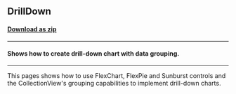 ## DrillDown
#### [Download as zip](https://grapecity.github.io/DownGit/#/home?url=https://github.com/GrapeCity/ComponentOne-WinForms-Samples/tree/master/NetFramework\FlexChart\CS\DrillDown)
____
#### Shows how to create drill-down chart with data grouping.
____
This pages shows how to use FlexChart, FlexPie and Sunburst controls and the CollectionView's grouping capabilities to implement drill-down charts. 